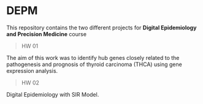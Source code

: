 # DEPM
This repository contains the two different projects for **Digital Epidemiology and Precision Medicine** course

> HW 01

The aim of this work was to identify hub genes closely related to the pathogenesis and prognosis of thyroid
carcinoma (THCA) using gene expression analysis.

> HW 02

Digital Epidemiology with SIR Model.
